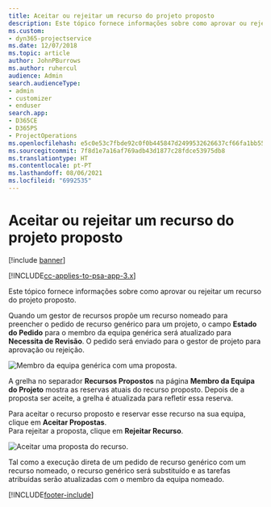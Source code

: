 ```yaml
---
title: Aceitar ou rejeitar um recurso do projeto proposto
description: Este tópico fornece informações sobre como aprovar ou rejeitar um recurso do projeto proposto.
ms.custom:
- dyn365-projectservice
ms.date: 12/07/2018
ms.topic: article
author: JohnPBurrows
ms.author: ruhercul
audience: Admin
search.audienceType:
- admin
- customizer
- enduser
search.app:
- D365CE
- D365PS
- ProjectOperations
ms.openlocfilehash: e5c0e53c7fbde92c0f0b445847d2499532626637cf66fa1bb556eccc1e6079ee
ms.sourcegitcommit: 7f8d1e7a16af769adb43d1877c28fdce53975db8
ms.translationtype: HT
ms.contentlocale: pt-PT
ms.lasthandoff: 08/06/2021
ms.locfileid: "6992535"
---
```

# <a name="accept-or-reject-a-proposed-project-resource"></a>Aceitar ou rejeitar um recurso do projeto proposto

[!include [banner](../includes/psa-now-project-operations.md)]

[!INCLUDE[cc-applies-to-psa-app-3.x](../includes/cc-applies-to-psa-app-3x.md)]

Este tópico fornece informações sobre como aprovar ou rejeitar um recurso do projeto proposto.

Quando um gestor de recursos propõe um recurso nomeado para preencher o pedido de recurso genérico para um projeto, o campo **Estado do Pedido** para o membro da equipa genérica será atualizado para **Necessita de Revisão**. O pedido será enviado para o gestor de projeto para aprovação ou rejeição.

![Membro da equipa genérica com uma proposta.](media/RM-how-to-19.png)

A grelha no separador **Recursos Propostos** na página **Membro da Equipa do Projeto** mostra as reservas atuais do recurso proposto. Depois de a proposta ser aceite, a grelha é atualizada para refletir essa reserva. 

Para aceitar o recurso proposto e reservar esse recurso na sua equipa, clique em **Aceitar Propostas**.  
Para rejeitar a proposta, clique em **Rejeitar Recurso**.

![Aceitar uma proposta do recurso.](media/RM-how-to-20.png) 

Tal como a execução direta de um pedido de recurso genérico com um recurso nomeado, o recurso genérico será substituído e as tarefas atribuídas serão atualizadas com o membro da equipa nomeado.


[!INCLUDE[footer-include](../includes/footer-banner.md)]